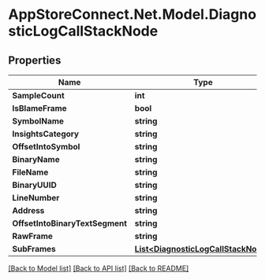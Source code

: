 # AppStoreConnect.Net.Model.DiagnosticLogCallStackNode

## Properties

Name | Type | Description | Notes
------------ | ------------- | ------------- | -------------
**SampleCount** | **int** |  | [optional] 
**IsBlameFrame** | **bool** |  | [optional] 
**SymbolName** | **string** |  | [optional] 
**InsightsCategory** | **string** |  | [optional] 
**OffsetIntoSymbol** | **string** |  | [optional] 
**BinaryName** | **string** |  | [optional] 
**FileName** | **string** |  | [optional] 
**BinaryUUID** | **string** |  | [optional] 
**LineNumber** | **string** |  | [optional] 
**Address** | **string** |  | [optional] 
**OffsetIntoBinaryTextSegment** | **string** |  | [optional] 
**RawFrame** | **string** |  | [optional] 
**SubFrames** | [**List&lt;DiagnosticLogCallStackNode&gt;**](DiagnosticLogCallStackNode.md) |  | [optional] 

[[Back to Model list]](../README.md#documentation-for-models) [[Back to API list]](../README.md#documentation-for-api-endpoints) [[Back to README]](../README.md)

